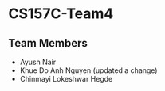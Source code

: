 # CS157C-Team4

## Team Members

- Ayush Nair
- Khue Do Anh Nguyen (updated a change)
- Chinmayi Lokeshwar Hegde
